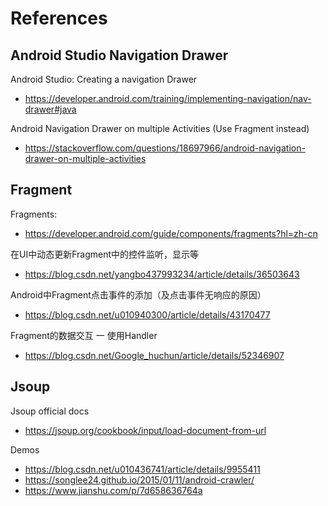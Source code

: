 # References


## Android Studio Navigation Drawer
Android Studio: Creating a navigation Drawer
- https://developer.android.com/training/implementing-navigation/nav-drawer#java

Android Navigation Drawer on multiple Activities (Use Fragment instead)
- https://stackoverflow.com/questions/18697966/android-navigation-drawer-on-multiple-activities


## Fragment
Fragments:
- https://developer.android.com/guide/components/fragments?hl=zh-cn

在UI中动态更新Fragment中的控件监听，显示等
- https://blog.csdn.net/yangbo437993234/article/details/36503643

Android中Fragment点击事件的添加（及点击事件无响应的原因）
- https://blog.csdn.net/u010940300/article/details/43170477

Fragment的数据交互 一 使用Handler
- https://blog.csdn.net/Google_huchun/article/details/52346907


## Jsoup
Jsoup official docs
- https://jsoup.org/cookbook/input/load-document-from-url

Demos
- https://blog.csdn.net/u010436741/article/details/9955411
- https://songlee24.github.io/2015/01/11/android-crawler/
- https://www.jianshu.com/p/7d658636764a
